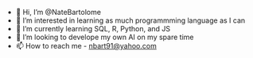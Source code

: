 - 👋 Hi, I’m @NateBartolome
- 👀 I’m interested in learning as much programmming language as I can
- 🌱 I’m currently learning SQL, R, Python, and JS
- 💞️ I’m looking to develope my own AI on my spare time
- 📫 How to reach me - nbart91@yahoo.com

<!---
NateBartolome/NateBartolome is a ✨ special ✨ repository because its `README.md` (this file) appears on your GitHub profile.
You can click the Preview link to take a look at your changes.
--->

